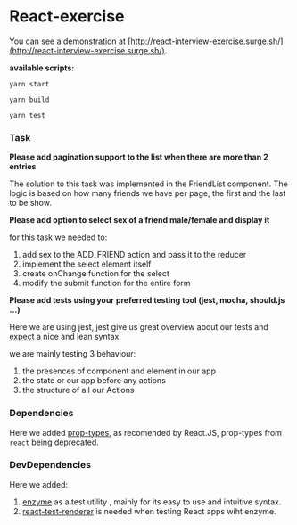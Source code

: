 # React-exercise

You can see a demonstration at [http://react-interview-exercise.surge.sh/](http://react-interview-exercise.surge.sh/).

**available scripts:**

`yarn start`

`yarn build`

`yarn test`

### Task

**Please add pagination support to the list when there are more than 2 entries**

The solution to this task was implemented in the FriendList component.
The logic is based on how many friends we have per page, the first and the last to be show.


**Please add option to select sex of a friend male/female and display it**

for this task we needed to:
1. add sex to the ADD_FRIEND action and pass it to the reducer
2. implement the select element itself
3. create onChange function for the select
4. modify the submit function for the entire form


**Please add tests using your preferred testing tool (jest, mocha, should.js ...)**

Here we are using jest, jest give us great overview about our tests and [expect](https://github.com/mjackson/expect) a nice and lean syntax.

we are mainly testing 3 behaviour:
1. the presences of component and element in our app
2. the state or our app before any actions
3. the structure of all our Actions

### Dependencies

Here we added [prop-types](https://github.com/facebook/prop-types), as recomended by React.JS, prop-types from `react` being deprecated.

### DevDependencies

Here we added:
1. [enzyme](https://github.com/airbnb/enzyme) as a test utility , mainly for its easy to use and intuitive syntax.
2. [react-test-renderer](https://www.npmjs.com/package/react-test-renderer) is needed when testing React apps wiht enzyme.
